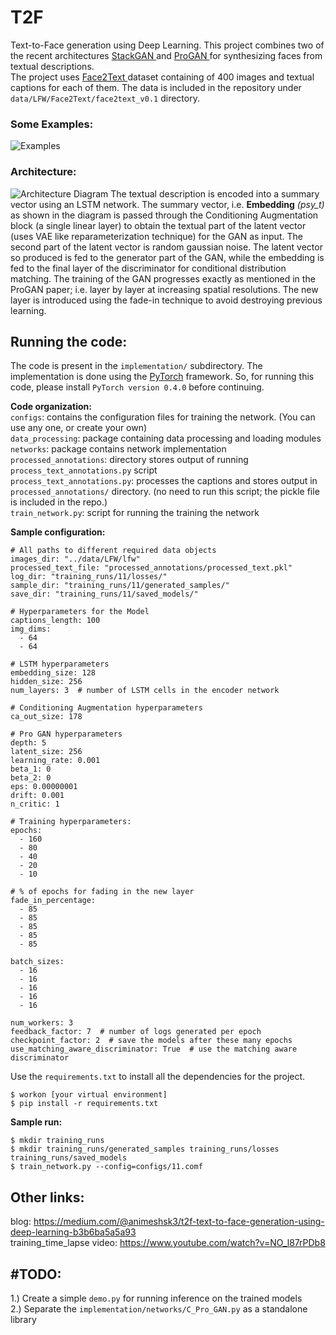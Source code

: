 # T2F
Text-to-Face generation using Deep Learning. This project combines two of the recent architectures <a href="https://arxiv.org/abs/1710.10916"> StackGAN </a> and <a href="https://arxiv.org/abs/1710.10196"> ProGAN </a> for synthesizing faces from textual descriptions.<br>
The project uses <a href="https://arxiv.org/abs/1803.03827"> Face2Text </a> dataset containing of 400 images and textual captions for each of them. The data is included in the repository under `data/LFW/Face2Text/face2text_v0.1` directory.

<h3>Some Examples:</h3>
<img src="https://github.com/akanimax/T2F/blob/master/figures/result.jpeg" alt="Examples">

<h3>Architecture: </h3>
<img src="https://github.com/akanimax/T2F/blob/master/figures/architecture.jpg" alt="Architecture Diagram">
The textual description is encoded into a summary vector using an LSTM network. The summary vector, i.e. <b>Embedding</b> <i>(psy_t)</i> as shown in the diagram is passed through the Conditioning Augmentation block (a single linear layer) to obtain the textual part of the latent vector (uses VAE like reparameterization technique) for the GAN as input. The second part of the latent vector is random gaussian noise. The latent vector so produced is fed to the generator part of the GAN, while the embedding is fed to the final layer of the discriminator for conditional distribution matching. The training of the GAN progresses exactly as mentioned in the ProGAN paper; i.e. layer by layer at increasing spatial resolutions. The new layer is introduced using the fade-in technique to avoid destroying previous learning.

## Running the code:
The code is present in the `implementation/` subdirectory. The implementation is done using the <a href="https://pytorch.org/"> PyTorch</a> framework. So, for running this code, please install `PyTorch version 0.4.0` before continuing.

__Code organization:__ <br>
`configs`: contains the configuration files for training the network. (You can use any one, or create your own) <br>
`data_processing`: package containing data processing and loading modules <br>
`networks`: package contains network implementation <br>
`processed_annotations`: directory stores output of running `process_text_annotations.py` script <br>
`process_text_annotations.py`: processes the captions and stores output in `processed_annotations/` directory. (no need to run this script; the pickle file is included in the repo.) <br>
`train_network.py`: script for running the training the network <br>

__Sample configuration:__

    # All paths to different required data objects
    images_dir: "../data/LFW/lfw"
    processed_text_file: "processed_annotations/processed_text.pkl"
    log_dir: "training_runs/11/losses/"
    sample_dir: "training_runs/11/generated_samples/"
    save_dir: "training_runs/11/saved_models/"

    # Hyperparameters for the Model
    captions_length: 100
    img_dims:
      - 64
      - 64

    # LSTM hyperparameters
    embedding_size: 128
    hidden_size: 256
    num_layers: 3  # number of LSTM cells in the encoder network

    # Conditioning Augmentation hyperparameters
    ca_out_size: 178

    # Pro GAN hyperparameters
    depth: 5
    latent_size: 256
    learning_rate: 0.001
    beta_1: 0
    beta_2: 0
    eps: 0.00000001
    drift: 0.001
    n_critic: 1

    # Training hyperparameters:
    epochs:
      - 160
      - 80
      - 40
      - 20
      - 10
    
    # % of epochs for fading in the new layer
    fade_in_percentage:
      - 85
      - 85
      - 85
      - 85
      - 85

    batch_sizes:
      - 16
      - 16
      - 16
      - 16
      - 16

    num_workers: 3
    feedback_factor: 7  # number of logs generated per epoch
    checkpoint_factor: 2  # save the models after these many epochs
    use_matching_aware_discriminator: True  # use the matching aware discriminator

Use the `requirements.txt` to install all the dependencies for the project. 
    
    $ workon [your virtual environment]
    $ pip install -r requirements.txt

__Sample run:__

    $ mkdir training_runs
    $ mkdir training_runs/generated_samples training_runs/losses training_runs/saved_models
    $ train_network.py --config=configs/11.comf


## Other links:
blog: https://medium.com/@animeshsk3/t2f-text-to-face-generation-using-deep-learning-b3b6ba5a5a93 <br>
training_time_lapse video: https://www.youtube.com/watch?v=NO_l87rPDb8 <br>

## #TODO:
1.) Create a simple `demo.py` for running inference on the trained models <br>
2.) Separate the `implementation/networks/C_Pro_GAN.py` as a standalone library <br>
